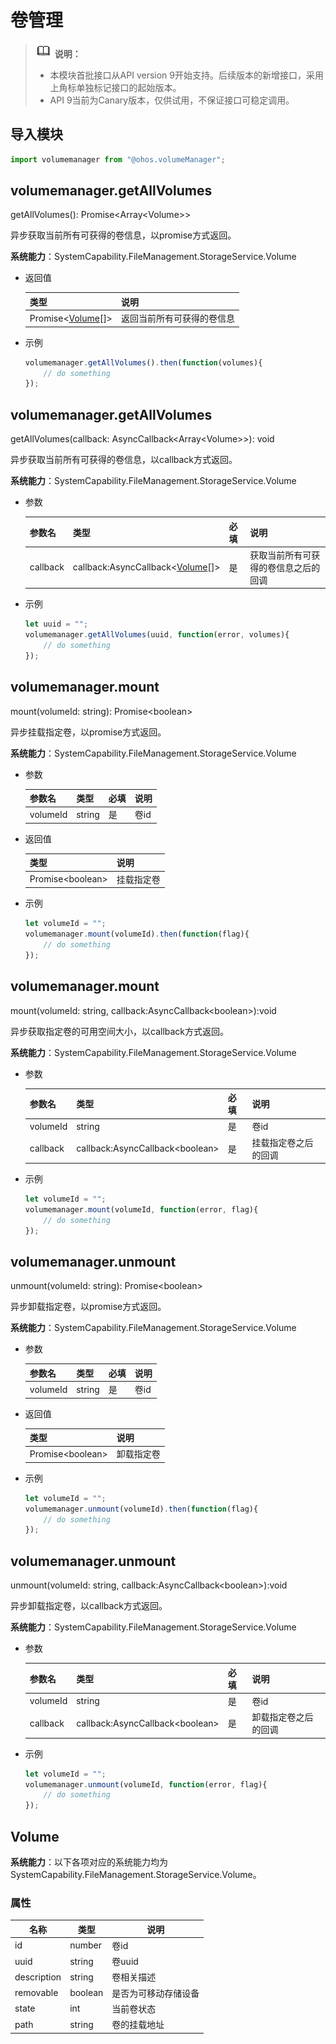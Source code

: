 # 卷管理

> ![icon-note.gif](public_sys-resources/icon-note.gif) **说明：**
>
> - 本模块首批接口从API version 9开始支持。后续版本的新增接口，采用上角标单独标记接口的起始版本。
> - API 9当前为Canary版本，仅供试用，不保证接口可稳定调用。

## 导入模块

```js
import volumemanager from "@ohos.volumeManager";
```

## volumemanager.getAllVolumes

getAllVolumes(): Promise&lt;Array&lt;Volume&gt;&gt;

异步获取当前所有可获得的卷信息，以promise方式返回。

**系统能力**：SystemCapability.FileManagement.StorageService.Volume

- 返回值

  | 类型                               | 说明                       |
  | ---------------------------------- | -------------------------- |
  | Promise&lt;[Volume](#volume)[]&gt; | 返回当前所有可获得的卷信息 |

- 示例

  ```js
  volumemanager.getAllVolumes().then(function(volumes){
      // do something
  });
  ```

## volumemanager.getAllVolumes

getAllVolumes(callback: AsyncCallback&lt;Array&lt;Volume&gt;&gt;): void

异步获取当前所有可获得的卷信息，以callback方式返回。

**系统能力**：SystemCapability.FileManagement.StorageService.Volume

- 参数

  | 参数名   | 类型                                              | 必填 | 说明                                 |
  | -------- | ------------------------------------------------- | ---- | ------------------------------------ |
  | callback | callback:AsyncCallback&lt;[Volume](#volume)[]&gt; | 是   | 获取当前所有可获得的卷信息之后的回调 |
  
- 示例

  ```js
  let uuid = "";
  volumemanager.getAllVolumes(uuid, function(error, volumes){
      // do something
  });
  ```


## volumemanager.mount

mount(volumeId: string): Promise&lt;boolean&gt;

异步挂载指定卷，以promise方式返回。

**系统能力**：SystemCapability.FileManagement.StorageService.Volume

- 参数

  | 参数名   | 类型   | 必填 | 说明 |
  | -------- | ------ | ---- | ---- |
  | volumeId | string | 是   | 卷id |

- 返回值

  | 类型                   | 说明       |
  | ---------------------- | ---------- |
  | Promise&lt;boolean&gt; | 挂载指定卷 |

- 示例

  ```js
  let volumeId = "";
  volumemanager.mount(volumeId).then(function(flag){
      // do something
  });
  ```

## volumemanager.mount

mount(volumeId: string, callback:AsyncCallback&lt;boolean&gt;):void

异步获取指定卷的可用空间大小，以callback方式返回。

**系统能力**：SystemCapability.FileManagement.StorageService.Volume

- 参数

  | 参数名   | 类型                                  | 必填 | 说明                 |
  | -------- | ------------------------------------- | ---- | -------------------- |
  | volumeId | string                                | 是   | 卷id                 |
  | callback | callback:AsyncCallback&lt;boolean&gt; | 是   | 挂载指定卷之后的回调 |

- 示例

  ```js
  let volumeId = "";
  volumemanager.mount(volumeId, function(error, flag){
      // do something
  });
  ```

## volumemanager.unmount

unmount(volumeId: string): Promise&lt;boolean&gt;

异步卸载指定卷，以promise方式返回。

**系统能力**：SystemCapability.FileManagement.StorageService.Volume

- 参数

  | 参数名   | 类型   | 必填 | 说明 |
  | -------- | ------ | ---- | ---- |
  | volumeId | string | 是   | 卷id |

- 返回值

  | 类型                   | 说明       |
  | ---------------------- | ---------- |
  | Promise&lt;boolean&gt; | 卸载指定卷 |

- 示例

  ```js
  let volumeId = "";
  volumemanager.unmount(volumeId).then(function(flag){
      // do something
  });
  ```

## volumemanager.unmount

unmount(volumeId: string, callback:AsyncCallback&lt;boolean&gt;):void

异步卸载指定卷，以callback方式返回。

**系统能力**：SystemCapability.FileManagement.StorageService.Volume

- 参数

  | 参数名   | 类型                                  | 必填 | 说明                 |
  | -------- | ------------------------------------- | ---- | -------------------- |
  | volumeId | string                                | 是   | 卷id                 |
  | callback | callback:AsyncCallback&lt;boolean&gt; | 是   | 卸载指定卷之后的回调 |

- 示例

  ```js
  let volumeId = "";
  volumemanager.unmount(volumeId, function(error, flag){
      // do something
  });
  ```

## Volume

**系统能力**：以下各项对应的系统能力均为SystemCapability.FileManagement.StorageService.Volume。

### 属性

| 名称        | 类型    | 说明                 |
| ----------- | ------- | -------------------- |
| id          | number  | 卷id                 |
| uuid        | string  | 卷uuid               |
| description | string  | 卷相关描述           |
| removable | boolean | 是否为可移动存储设备 |
| state       | int     | 当前卷状态           |
| path        | string  | 卷的挂载地址         |